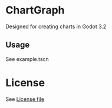 # ChartGraph

Designed for creating charts in Godot 3.2

## Usage

See example.tscn

# License

See [License file](./LICENSE)
